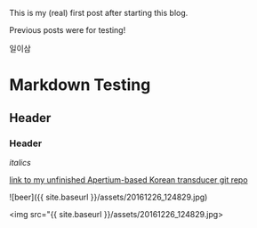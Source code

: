 This is my (real) first post after starting this blog.

Previous posts were for testing!

일이삼

# Markdown Testing  
## Header 
### Header

*italics*

[link to my unfinished Apertium-based Korean transducer git repo](https://github.com/mindoj/kor-transducer)


![beer]({{ site.baseurl }}/assets/20161226_124829.jpg)

<img src="{{ site.baseurl }}/assets/20161226_124829.jpg>
